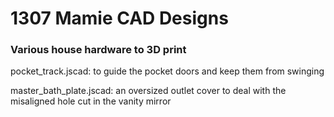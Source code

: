 # 1307 Mamie CAD Designs

### Various house hardware to 3D print

pocket_track.jscad: to guide the pocket doors and keep them from swinging

master_bath_plate.jscad: an oversized outlet cover to deal with the misaligned hole cut in the vanity mirror
